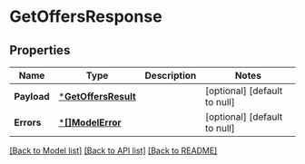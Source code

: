 # GetOffersResponse

## Properties
Name | Type | Description | Notes
------------ | ------------- | ------------- | -------------
**Payload** | [***GetOffersResult**](GetOffersResult.md) |  | [optional] [default to null]
**Errors** | [***[]ModelError**](array.md) |  | [optional] [default to null]

[[Back to Model list]](../README.md#documentation-for-models) [[Back to API list]](../README.md#documentation-for-api-endpoints) [[Back to README]](../README.md)

